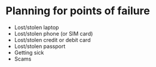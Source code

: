 # Planning for points of failure

* Lost/stolen laptop
* Lost/stolen phone (or SIM card)
* Lost/stolen credit or debit card
* Lost/stolen passport
* Getting sick
* Scams
